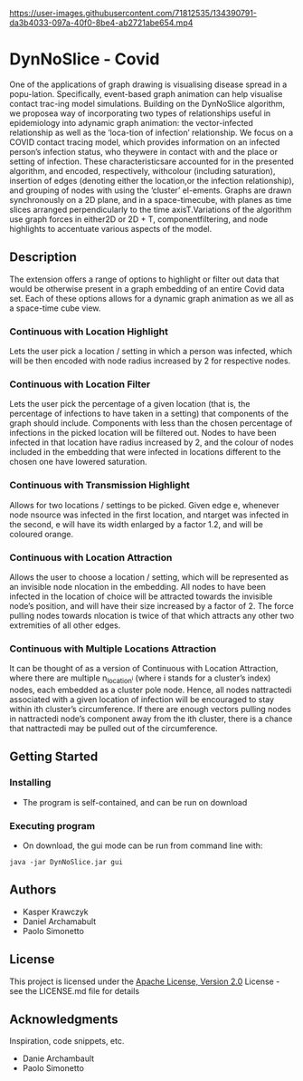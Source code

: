 https://user-images.githubusercontent.com/71812535/134390791-da3b4033-097a-40f0-8be4-ab2721abe654.mp4

# DynNoSlice - Covid

One of the applications of graph drawing is visualising disease spread in a popu-lation. Specifically, event-based graph animation can help visualise contact trac-ing model simulations. Building on the DynNoSlice algorithm, we proposea way of incorporating two types of relationships useful in epidemiology into adynamic graph animation: the vector-infected relationship as well as the ‘loca-tion of infection’ relationship. We focus on a COVID contact tracing model, which provides information on an infected person’s infection status, who theywere in contact with and the place or setting of infection. These characteristicsare  accounted  for  in  the  presented  algorithm,  and  encoded,  respectively,  withcolour  (including  saturation),  insertion  of  edges  (denoting  either  the  location,or the infection relationship), and grouping of nodes with using the ’cluster’ el-ements. Graphs are drawn synchronously on a 2D plane, and in a space-timecube,  with  planes  as  time  slices  arranged  perpendicularly  to  the  time  axisT.Variations of the algorithm use graph forces in either2D or 2D + T, componentfiltering, and node highlights to accentuate various aspects of the model.

## Description

<p>
The extension offers a range of options to highlight or filter out data that would be otherwise present in a graph embedding of an entire Covid data set. Each of these options allows for a dynamic graph animation as we all as a space-time cube view.
</p>

### Continuous with Location Highlight 
Lets the user pick a location / setting in which a person was infected, which will be then encoded with node radius increased by 2 for respective nodes.

### Continuous with Location Filter 
Lets the user pick the percentage of a given location (that is, the percentage of infections to have taken in a setting) that components of the graph should include. Components with less than the chosen percentage of infections in the picked location will be filtered out. Nodes to have been infected in that location have radius increased by 2, and the colour of nodes included in the embedding that were infected in locations different to the chosen one have lowered saturation.

### Continuous with Transmission Highlight 
Allows for two locations / settings to be picked. Given edge e, whenever node nsource was infected in the first location, and ntarget was infected in the second, e will have its width enlarged by a factor 1.2, and will be coloured orange.

### Continuous with Location Attraction 
Allows the user to choose a location / setting, which will be represented as an invisible node nlocation in the embedding. All nodes to have been infected in the location of choice will be attracted towards the invisible node’s position, and will have their size increased by a factor of 2. The force pulling nodes towards nlocation is twice of that which attracts any other two extremities of all other edges.

### Continuous with Multiple Locations Attraction 
It can be thought of as a version of Continuous with Location Attraction, where there are multiple n<sub>location<sup>i</sup></sub> (where i stands for a cluster’s index) nodes, each embedded as a cluster pole node. Hence, all nodes nattractedi associated with a given location of infection will be encouraged to stay within ith cluster’s circumference. If there are enough vectors pulling nodes in nattractedi node’s component away from the ith cluster, there is a chance that nattractedi may be pulled out of the circumference.

## Getting Started

### Installing

* The program is self-contained, and can be run on download

### Executing program

* On download, the gui mode can be run from command line with:
```
java -jar DynNoSlice.jar gui
```


## Authors

* Kasper Krawczyk
* Daniel Archamabult
* Paolo Simonetto


## License

This project is licensed under the [Apache License, Version 2.0](http://www.apache.org/licenses/LICENSE-2.0) License - see the LICENSE.md file for details

## Acknowledgments

Inspiration, code snippets, etc.
* Danie Archambault
* Paolo Simonetto
